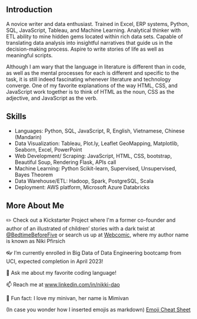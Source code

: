 ## Introduction 

A novice writer and data enthusiast. Trained in Excel, ERP systems, Python, SQL, JavaScript, Tableau, and Machine Learning.  Analytical thinker with ETL ability to mine hidden gems located within rich data sets. Capable of translating data analysis into insightful narratives that guide us in the decision-making process.  Aspire to write stories of life as well as meaningful scripts. 

Although I am wary that the language in literature is different than in code, as well as the mental processes for each is different and specific to the task, it is still indeed fascinating whenever literature and technology converge.  One of my favorite explanations of the way HTML, CSS, and JavaScript work together is to think of HTML as the noun, CSS as the adjective, and JavaScript as the verb. 

## Skills 

-	Languages: Python, SQL, JavaScript, R, English, Vietnamese, Chinese (Mandarin)
-	Data Visualization: Tableau, Plot.ly, Leaflet GeoMapping, Matplotlib, Seaborn, Excel, PowerPoint
-	Web Development/ Scraping: JavaScript, HTML, CSS, bootstrap, Beautiful Soup, Rendering Flask, APIs call
-	Machine Learning: Python Scikit-learn, Supervised, Unsupervised, Bayes Theorem
-	Data Warehouse/ETL:  Hadoop, Spark, PostgreSQL, Scala
-	Deployment: AWS platform, Microsoft Azure Databricks

## More About Me

:pencil2: Check out a Kickstarter Project where I'm a former co-founder and author of an illustrated of children’ stories with a dark twist at [@BedtimeBeforeFive](https://www.instagram.com/bedtimebeforefive/?hl=en) or search us up at [Webcomic](https://tapas.io/episode/1442675), where my author name is known as Niki Pfirsich 

:eyeglasses: I’m currently enrolled in Big Data of Data Engineering bootcamp from UCI, expected completion in April 2023!

:snake: Ask me about my favorite coding language!

📫 Reach me at www.linkedin.com/in/nikki-dao

:minibus: Fun fact: I love my minivan, her name is Mimivan 


(In case you wonder how I inserted emojis as markdown) [Emoji Cheat Sheet](https://www.webfx.com/tools/emoji-cheat-sheet/)
